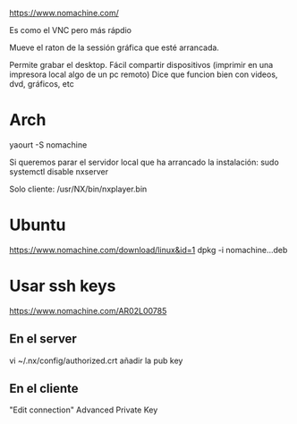 https://www.nomachine.com/

Es como el VNC pero más rápdio

Mueve el raton de la sessión gráfica que esté arrancada.

Permite grabar el desktop.
Fácil compartir dispositivos (imprimir en una impresora local algo de un pc remoto)
Dice que funcion bien con videos, dvd, gráficos, etc


# Arch
yaourt -S nomachine

Si queremos parar el servidor local que ha arrancado la instalación:
sudo systemctl disable nxserver

Solo cliente:
/usr/NX/bin/nxplayer.bin


# Ubuntu
https://www.nomachine.com/download/linux&id=1
dpkg -i nomachine...deb


# Usar ssh keys
https://www.nomachine.com/AR02L00785

## En el server
vi ~/.nx/config/authorized.crt
  añadir la pub key

## En el cliente
"Edit connection"
Advanced
Private Key

